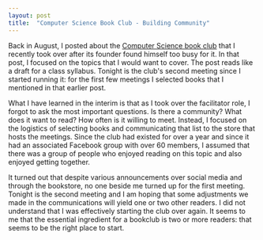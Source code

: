 ```yaml
---
layout: post
title:  "Computer Science Book Club - Building Community"
---
```

Back in August, I posted about the [Computer Science book club](https://moscowjh.github.io/2018/08/21/cs-bookclub.html) that I recently took over after its founder found himself too busy for it. In that post, I focused on the topics that I would want to cover. The post reads like a draft for a class syllabus. Tonight is the club's second meeting since I started running it: for the first few meetings I selected books that I mentioned in that earlier post.

What I have learned in the interim is that as I took over the facilitator role, I forgot to ask the most important questions. Is there a community? What does it want to read? How often is it willing to meet. Instead, I focused on the logistics of selecting books and communicating that list to the store that hosts the meetings. Since the club had existed for over a year and since it had an associated Facebook group with over 60 members, I assumed that there was a group of people who enjoyed reading on this topic and also enjoyed getting together.

It turned out that despite various announcements over social media and through the bookstore, no one beside me turned up for the first meeting. Tonight is the second meeting and I am hoping that some adjustments we made in the communications will yield one or two other readers. I did not understand that I was effectively starting the club over again. It seems to me that the essential ingredient for a bookclub is two or more readers: that seems to be the right place to start.
